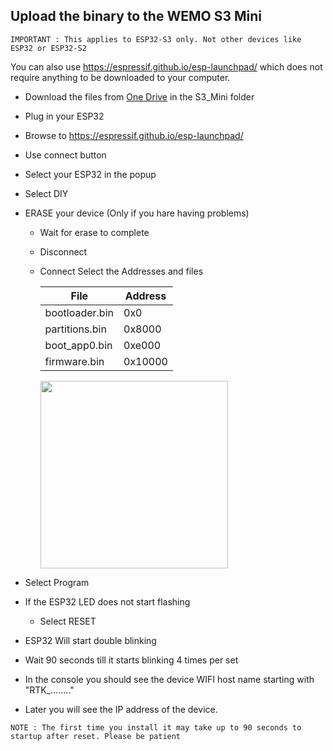 ## Upload the binary to the WEMO S3 Mini

```
IMPORTANT : This applies to ESP32-S3 only. Not other devices like ESP32 or ESP32-S2
```

You can also use https://espressif.github.io/esp-launchpad/ which does not require anything to be downloaded to your computer.


- Download the files from [One Drive](https://1drv.ms/f/s!Avrf6GYUWqyFhtUYAQn6uUMdvsv8OQ?e=aEFKXA) in the S3_Mini folder

- Plug in your ESP32
- Browse to https://espressif.github.io/esp-launchpad/ 
- Use connect button
- Select your ESP32 in the popup
- Select DIY
- ERASE your device (Only if you hare having problems)
  - Wait for erase to complete
  - Disconnect
  - Connect
Select the Addresses and files


	| File | Address | 
	| --- | --- | 
 	| bootloader.bin|0x0 | 
 	| partitions.bin|0x8000 | 
 	| boot_app0.bin |0xe000 |
 	| firmware.bin |0x10000|

	<img src="https://github.com/mctainsh/Esp32/blob/main/RtkServers/Photos/LauncherFilesS3.png?raw=true" width="300"/>

- Select Program
- If the ESP32 LED does not start flashing
  - Select RESET
- ESP32 Will start double blinking
- Wait 90 seconds till it starts blinking 4 times per set
- In the console you should see the device WIFI host name starting with "RTK_........"
- Later you will see the IP address of the device.

```
NOTE : The first time you install it may take up to 90 seconds to startup after reset. Please be patient
```